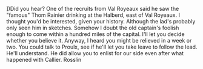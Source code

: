 ])Did you hear? One of the recruits from Val Royeaux said he saw the "famous" Thom Rainier drinking at the Halberd, east of Val Royeaux. I thought you'd be interested, given your history. Although the lad's probably only seen him in sketches. Somehow I doubt the old captain's foolish enough to come within a hundred miles of the capital. I'll let you decide whether you believe it.
Anyway, I heard you might be relieved in a week or two. You could talk to Proulx, see if he'll let you take leave to follow the lead. He'll understand. He did allow you to enlist for our side even after what happened with Callier.
Rosslin